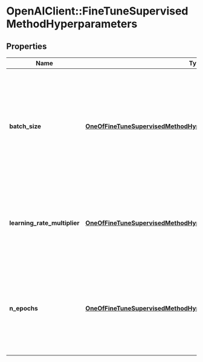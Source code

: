 # OpenAIClient::FineTuneSupervisedMethodHyperparameters

## Properties
Name | Type | Description | Notes
------------ | ------------- | ------------- | -------------
**batch_size** | [**OneOfFineTuneSupervisedMethodHyperparametersBatchSize**](OneOfFineTuneSupervisedMethodHyperparametersBatchSize.md) | Number of examples in each batch. A larger batch size means that model parameters are updated less frequently, but with lower variance.  | [optional] 
**learning_rate_multiplier** | [**OneOfFineTuneSupervisedMethodHyperparametersLearningRateMultiplier**](OneOfFineTuneSupervisedMethodHyperparametersLearningRateMultiplier.md) | Scaling factor for the learning rate. A smaller learning rate may be useful to avoid overfitting.  | [optional] 
**n_epochs** | [**OneOfFineTuneSupervisedMethodHyperparametersNEpochs**](OneOfFineTuneSupervisedMethodHyperparametersNEpochs.md) | The number of epochs to train the model for. An epoch refers to one full cycle through the training dataset.  | [optional] 

